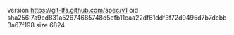 version https://git-lfs.github.com/spec/v1
oid sha256:7a9ed831a52674685748d5efb11eaa22df61ddf3f72d9495d7b7debb3a67f198
size 6824
